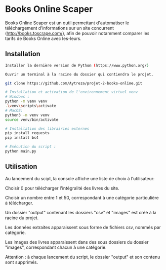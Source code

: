# Books Online Scaper

Books Online Scaper est un outil permettant d'automatiser le téléchargement d'informations sur un site concurrent (http://books.toscrape.com/), 
afin de pouvoir notamment comparer les tarifs de Books Online avec les-leurs.

## Installation
```bash
Installer la dernière version de Python (https://www.python.org/)

Ouvrir un terminal à la racine du dossier qui contiendra le projet.

git clone https://github.com/Aytreza/projet-2-books-online.git

# Installation et activation de l'environnement virtuel venv
# Windows : 
python -m venv venv
.\venv\scripts\activate
# MacOS: 
python3 -m venv venv
source venv/bin/activate

# Installation des librairies externes
pip install requests
pip install bs4

# Exécution du script :
python main.py
```
## Utilisation

Au lancement du scipt, la console affiche une liste de choix à l'utilisateur:

Choisir 0 pour télécharger l'intégralité des livres du site.

Choisir un nombre entre 1 et 50, correspondant à une catégorie particulière à télécharger.

Un dossier "output" contenant les dossiers "csv" et "images" est créé à la racine du projet.

Les données extraites apparaissent sous forme de fichiers csv, nommés par catégorie.

Les images des livres apparaissent dans des sous dossiers du dossier "images", correspondant chacun à une catégorie.

Attention : à chaque lancement du script, le dossier "output" et son contenu sont supprimés.


